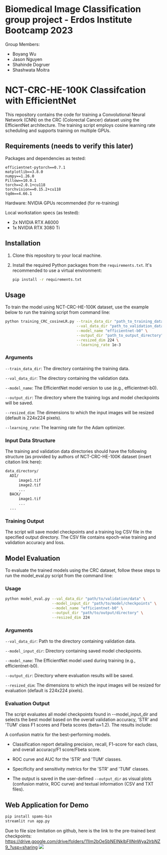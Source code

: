 # Biomedical Image Classification group project - Erdos Institute Bootcamp 2023  
Group Members:  
- Boyang Wu  
- Jason Nguyen  
- Shahinde Dogruer  
- Shashwata Moitra  



# NCT-CRC-HE-100K Classifcation with EfficientNet

This repository contains the code for training a Convolutional Neural Network (CNN) on the CRC (Colorectal Cancer) dataset using the EfficientNet architecture. The training script employs cosine learning rate scheduling and supports training on multiple GPUs.

## Requirements (needs to verify this later)

Packages and dependencies as tested:
```
efficientnet-pytorch==0.7.1
matplotlib==3.8.0
numpy==1.26.0
Pillow==10.0.1
torch==2.0.1+cu118
torchvision==0.15.2+cu118
tqdm==4.66.1
```
Hardware: NVIDIA GPUs recommended (for re-training)

Local workstation specs (as tested):
- 2x NVIDIA RTX A6000
- 1x NVIDIA RTX 3080 Ti

## Installation

1. Clone this repository to your local machine.
2. Install the required Python packages from the ```requirements.txt```. It's recommended to use a virtual environment:

   ```bash
   pip install -r requirements.txt
   ```
## Usage

To train the model using NCT-CRC-HE-100K dataset, use the example below to run the training script from command line:



  ```bash
  python training_CRC_cosineLR.py --train_data_dir "path_to_training_data" \
                                  --val_data_dir "path_to_validation_data" \
                                  --model_name "efficientnet-b0" \
                                  --output_dir "path_to_output_directory" \
                                  --resized_dim 224 \
                                  --learning_rate 1e-3
  
  ```
### Arguments
```--train_data_dir```: The directory containing the training data.

```--val_data_dir```: The directory containing the validation data.

```--model_name```: The EfficientNet model version to use (e.g., efficientnet-b0).

```--output_dir```: The directory where the training logs and model checkpoints will be saved.

```--resized_dim```: The dimensions to which the input images will be resized (default is 224x224 pixels).

```--learning_rate```: The learning rate for the Adam optimizer.

### Input Data Structure
The training and validation data directories should have the following structure (as provided by authors of NCT-CRC-HE-100K dataset (insert citation link here):
  ```bash
  data_directory/
    ADI/
        image1.tif
        image2.tif
        ...
    BACK/
        image1.tif
        ...
    ...
  ```

### Training Output
The script will save model checkpoints and a training log CSV file in the specified output directory. The CSV file contains epoch-wise training and validation accuracy and loss.

## Model Evaluation

To evaluate the trained models using the CRC dataset, follow these steps to run the model_eval.py script from the command line:

### Usage
```bash
python model_eval.py --val_data_dir "path/to/validation/data" \
                     --model_input_dir "path/to/model/checkpoints" \
                     --model_name "efficientnet-b0" \
                     --output_dir "path/to/output/directory" \
                     --resized_dim 224

```
### Arguments
```--val_data_dir```: Path to the directory containing validation data.

```--model_input_dir```: Directory containing saved model checkpoints.

```--model_name```: The EfficientNet model used during training (e.g., efficientnet-b0).

```--output_dir```: Directory where evaluation results will be saved.

```--resized_dim```: The dimensions to which the input images will be resized for evaluation (default is 224x224 pixels).
### Evaluation Output
The script evaluates all model checkpoints found in --model_input_dir and selects the best model based on the overall validation accuracy, 'STR' and 'TUM' class F1 scores and Fbeta scores (beta=1.2). The results include:

A confusion matrix for the best-performing models.
* Classification report detailing precision, recall, F1-score for each class, and overall accuracy/F1 score/Fbeta score.

* ROC curve and AUC for the 'STR' and 'TUM' classes.

* Specificity and sensitivity metrics for the 'STR' and 'TUM' classes.

* The output is saved in the user-defined ```--output_dir``` as visual plots (confusion matrix, ROC curve) and textual information (CSV and TXT files).

## Web Application for Demo
```bash
pip install spams-bin
streamlit run app.py
```
Due to file size limitation on github, here is the link to the pre-trained best checkpoints: https://drive.google.com/drive/folders/11lm2bOeSbNEINklbFIINnWya2lrbNZ9_?usp=sharing
![](webapp_demo.gif)
